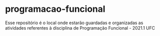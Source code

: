 # programacao-funcional
Esse repositório é o local onde estarão guardadas e organizadas as atividades referentes à disciplina de Programação Funcional - 2021.1 UFC
